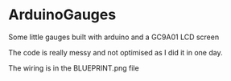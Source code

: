 # ArduinoGauges

Some little gauges built with arduino and a GC9A01 LCD screen

The code is really messy and not optimised as I did it in one day.

The wiring is in the BLUEPRINT.png file
